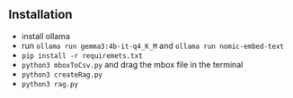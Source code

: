 ## Installation

- install ollama
- run `ollama run gemma3:4b-it-q4_K_M` and `ollama run nomic-embed-text`
- `pip install -r requiremets.txt`
- `python3 mboxToCsv.py` and drag the mbox file in the terminal
- `python3 createRag.py`
- `python3 rag.py`
